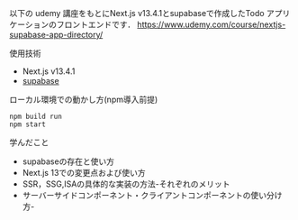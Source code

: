 以下の udemy 講座をもとにNext.js v13.4.1とsupabaseで作成したTodo アプリケーションのフロントエンドです．
https://www.udemy.com/course/nextjs-supabase-app-directory/

使用技術
- Next.js v13.4.1
- [supabase](https://supabase.com/)

ローカル環境での動かし方(npm導入前提)
```
npm build run
npm start
```
学んだこと
- supabaseの存在と使い方
- Next.js 13での変更点および使い方
- SSR，SSG,ISAの具体的な実装の方法-それぞれのメリット
- サーバーサイドコンポーネント・クライアントコンポーネントの使い分け方-
